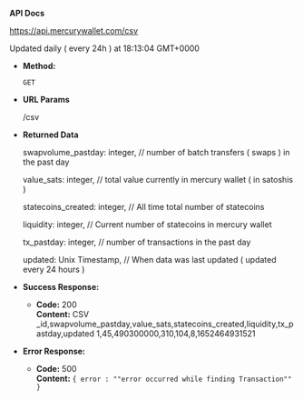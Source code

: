 **API Docs** 

https://api.mercurywallet.com/csv

Updated daily ( every 24h ) at 18:13:04 GMT+0000

* **Method:**
  
  `GET`
  
*  **URL Params**

   /csv

* **Returned Data**

  swapvolume_pastday: integer,
  // number of batch transfers ( swaps ) in the past day
  
  value_sats: integer,
  // total value currently in mercury wallet ( in satoshis )
  
  statecoins_created: integer,
  // All time total number of statecoins
  
  liquidity: integer,
  // Current number of statecoins in mercury wallet
 
  
  tx_pastday: integer,
  // number of transactions in the past day
  
  updated: Unix Timestamp,
  // When data was last updated ( updated every 24 hours )

* **Success Response:**

  * **Code:** 200 <br />
    **Content:** CSV<br />
   _id,swapvolume_pastday,value_sats,statecoins_created,liquidity,tx_pastday,updated
1,45,490300000,310,104,8,1652464931521
 
* **Error Response:**

  * **Code:** 500 <br />
    **Content:** `{ error : ""error occurred while finding Transaction"" }`
